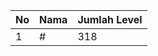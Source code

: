 | No | Nama            | Jumlah Level |
|----|-----------------|--------------|
| 1  | #    |    318        |
